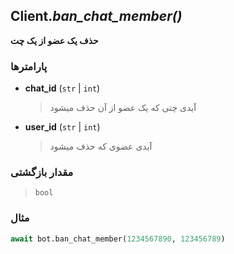 ## Client.*ban_chat_member()*

**حذف یک عضو از یک چت**

### پارامترها

- **chat_id** (`str` | `int`)
    > آیدی چتی که یک عضو از آن حذف میشود

- **user_id** (`str` | `int`)
    > آیدی عضوی که حذف میشود

### مقدار بازگشتی

> `bool`

### مثال

```python
await bot.ban_chat_member(1234567890, 123456789)
```